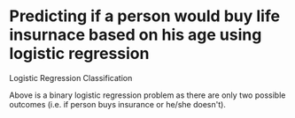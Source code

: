 # Predicting if a person would buy life insurnace based on his age using logistic regression

Logistic Regression Classification

Above is a binary logistic regression problem as there are only two possible outcomes (i.e. if person buys insurance or he/she doesn't).
